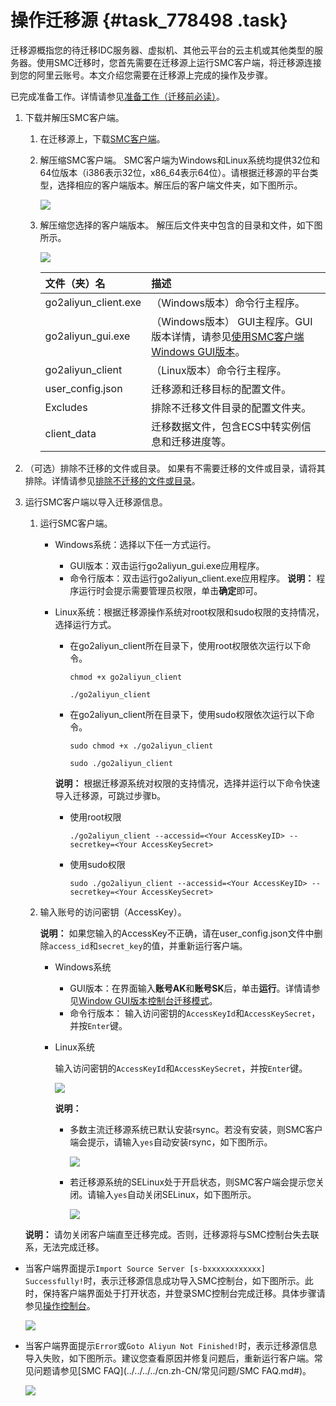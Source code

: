 # 操作迁移源 {#task_778498 .task}

迁移源概指您的待迁移IDC服务器、虚拟机、其他云平台的云主机或其他类型的服务器。使用SMC迁移时，您首先需要在迁移源上运行SMC客户端，将迁移源连接到您的阿里云账号。本文介绍您需要在迁移源上完成的操作及步骤。

已完成准备工作。详情请参见[准备工作（迁移前必读）](cn.zh-CN/用户指南/准备工作（迁移前必读）.md#)。

1.  下载并解压SMC客户端。 
    1.  在迁移源上，下载[SMC客户端](https://p2v-tools.oss-cn-hangzhou.aliyuncs.com/smc/Alibaba_Cloud_Migration_Tool.zip)。
    2.  解压缩SMC客户端。 SMC客户端为Windows和Linux系统均提供32位和64位版本（i386表示32位，x86\_64表示64位）。请根据迁移源的平台类型，选择相应的客户端版本。解压后的客户端文件夹，如下图所示。

        ![](http://static-aliyun-doc.oss-cn-hangzhou.aliyuncs.com/assets/img/630372/156196491050475_zh-CN.png)

    3.  解压缩您选择的客户端版本。 解压后文件夹中包含的目录和文件，如下图所示。

        ![](http://static-aliyun-doc.oss-cn-hangzhou.aliyuncs.com/assets/img/630335/156196491049979_zh-CN.png)

        |文件（夹）名|描述|
        |:-----|:-|
        |go2aliyun\_client.exe|（Windows版本）命令行主程序。|
        |go2aliyun\_gui.exe|（Windows版本） GUI主程序。GUI版本详情，请参见[使用SMC客户端Windows GUI版本](../../../../cn.zh-CN/.md#)。|
        |go2aliyun\_client|（Linux版本）命令行主程序。|
        |user\_config.json|迁移源和迁移目标的配置文件。|
        |Excludes|排除不迁移文件目录的配置文件夹。|
        |client\_data|迁移数据文件，包含ECS中转实例信息和迁移进度等。|

2.  （可选）排除不迁移的文件或目录。 如果有不需要迁移的文件或目录，请将其排除。详情请参见[排除不迁移的文件或目录](../../../../cn.zh-CN/.md#step_oa6_e16_n99)。
3.  运行SMC客户端以导入迁移源信息。 

    1.  运行SMC客户端。 
        -   Windows系统：选择以下任一方式运行。

            -   GUI版本：双击运行go2aliyun\_gui.exe应用程序。
            -   命令行版本：双击运行go2aliyun\_client.exe应用程序。
            **说明：** 程序运行时会提示需要管理员权限，单击**确定**即可。

        -   Linux系统：根据迁移源操作系统对root权限和sudo权限的支持情况，选择运行方式。

            -   在go2aliyun\_client所在目录下，使用root权限依次运行以下命令。

                ``` {#codeblock_1o2_t9i_5md}
                chmod +x go2aliyun_client
                ```

                ``` {#codeblock_of8_0ul_zhq}
                ./go2aliyun_client
                ```

            -   在go2aliyun\_client所在目录下，使用sudo权限依次运行以下命令。

                ``` {#codeblock_08k_g2u_ahg}
                sudo chmod +x ./go2aliyun_client
                ```

                ``` {#codeblock_7cs_7wl_a8e}
                sudo ./go2aliyun_client
                ```

            **说明：** 根据迁移源系统对权限的支持情况，选择并运行以下命令快速导入迁移源，可跳过步骤b。

            -   使用root权限

                ``` {#codeblock_axy_o17_422}
                ./go2aliyun_client --accessid=<Your AccessKeyID> --secretkey=<Your AccessKeySecret>
                ```

            -   使用sudo权限

                ``` {#codeblock_wf4_7xs_4ud}
                sudo ./go2aliyun_client --accessid=<Your AccessKeyID> --secretkey=<Your AccessKeySecret>
                ```

    2.  输入账号的访问密钥（AccessKey）。 

        **说明：** 如果您输入的AccessKey不正确，请在user\_config.json文件中删除`access_id`和`secret_key`的值，并重新运行客户端。

        -   Windows系统
            -   GUI版本：在界面输入**账号AK**和**账号SK**后，单击**运行**。详情请参见[Window GUI版本控制台迁移模式](../../../../cn.zh-CN/.md#section_cno_ye6_d7w)。
            -   命令行版本： 输入访问密钥的`AccessKeyId`和`AccessKeySecret`，并按`Enter`键。
        -   Linux系统

            输入访问密钥的`AccessKeyId`和`AccessKeySecret`，并按`Enter`键。

            ![](http://static-aliyun-doc.oss-cn-hangzhou.aliyuncs.com/assets/img/630335/156196491149934_zh-CN.png)

            **说明：** 

            -   多数主流迁移源系统已默认安装rsync。若没有安装，则SMC客户端会提示，请输入`yes`自动安装rsync，如下图所示。

                ![](http://static-aliyun-doc.oss-cn-hangzhou.aliyuncs.com/assets/img/630372/156196491150398_zh-CN.png)

            -   若迁移源系统的SELinux处于开启状态，则SMC客户端会提示您关闭。请输入`yes`自动关闭SELinux，如下图所示。

                ![](http://static-aliyun-doc.oss-cn-hangzhou.aliyuncs.com/assets/img/630372/156196491150473_zh-CN.png)

    **说明：** 请勿关闭客户端直至迁移完成。否则，迁移源将与SMC控制台失去联系，无法完成迁移。


-   当客户端界面提示`Import Source Server [s-bxxxxxxxxxxxx] Successfully!`时，表示迁移源信息成功导入SMC控制台，如下图所示。此时，保持客户端界面处于打开状态，并登录SMC控制台完成迁移。具体步骤请参见[操作控制台](cn.zh-CN/用户指南/操作控制台.md#)。

    ![](http://static-aliyun-doc.oss-cn-hangzhou.aliyuncs.com/assets/img/630372/156196491150399_zh-CN.png)

-   当客户端界面提示`Error`或`Goto Aliyun Not Finished!`时，表示迁移源信息导入失败，如下图所示。建议您查看原因并修复问题后，重新运行客户端。常见问题请参见[SMC FAQ](../../../../cn.zh-CN/常见问题/SMC FAQ.md#)。

    ![](http://static-aliyun-doc.oss-cn-hangzhou.aliyuncs.com/assets/img/630372/156196491150400_zh-CN.png)


